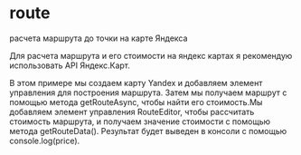 # route
расчета маршрута до точки на карте Яндекса

Для расчета маршрута и его стоимости на яндекс картах я рекомендую использовать API Яндекс.Карт.


В этом примере мы создаем карту Yandex и добавляем элемент управления для построения маршрута. Затем мы получаем маршрут с помощью метода getRouteAsync, чтобы найти его стоимость.Мы добавляем элемент управления RouteEditor, чтобы рассчитать стоимость маршрута, и получаем значение стоимости с помощью метода getRouteData(). Результат будет выведен в консоли с помощью console.log(price).